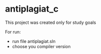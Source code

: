 # antiplagiat_c
This project was created only for study goals


For run:

- run file antiplagiat.sln
- choose you compiler version
